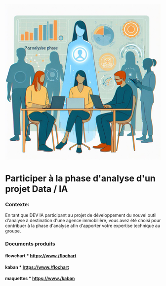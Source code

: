 ﻿
![Brief-1](brief-1.jpg "Brief-1")

# Participer à la phase d'analyse d'un projet Data / IA

### Contexte:
En tant que DEV IA participant au projet de développement du nouvel outil d'analyse à destination d'une agence immobilière, vous avez été choisi pour contribuer à la phase d'analyse afin d'apporter votre expertise technique au groupe.

### Documents produits

#### flowchart * <a href="https://www./flowchart">https://www./flochart</a>
#### kaban * <a href="https://www./flowchart">https://www./flochart</a>
#### maquettes * <a href="https://www./kaban">https://www./kaban</a>


